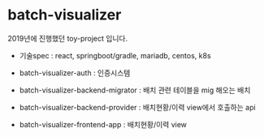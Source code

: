 # batch-visualizer
2019년에 진행했던 toy-project 입니다. 
- 기술spec : react, springboot/gradle, mariadb, centos, k8s

- batch-visualizer-auth : 인증시스템
- batch-visualizer-backend-migrator : 배치 관련 테이블을 mig 해오는 배치
- batch-visualizer-backend-provider : 배치현황/이력 view에서 호출하는 api
- batch-visualizer-frontend-app : 배치현황/이력 view
